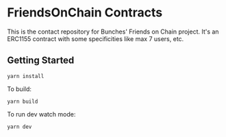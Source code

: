 # FriendsOnChain Contracts

This is the contact repository for Bunches' Friends on Chain project. It's an ERC1155 contract with some specificities like max 7 users, etc.

## Getting Started

`yarn install`

To build:

`yarn build`

To run dev watch mode:

`yarn dev`
